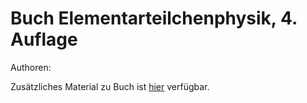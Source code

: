 # Buch Elementarteilchenphysik, 4. Auflage

Authoren:


Zusätzliches Material zu  Buch ist [hier](https://BuchEPP.github.io/Auflage4) verfügbar.
